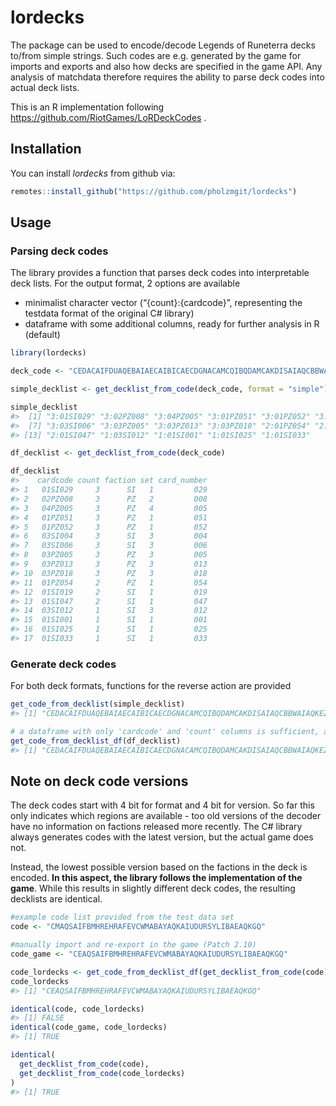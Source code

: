 
<!-- README.md is generated from README.Rmd. Please edit that file -->

# lordecks

<!-- badges: start -->
<!-- badges: end -->

The package can be used to encode/decode Legends of Runeterra decks
to/from simple strings. Such codes are e.g. generated by the game for
imports and exports and also how decks are specified in the game API.
Any analysis of matchdata therefore requires the ability to parse deck
codes into actual deck lists.

This is an R implementation following
<https://github.com/RiotGames/LoRDeckCodes> .

## Installation

You can install *lordecks* from github via:

``` r
remotes::install_github("https://github.com/pholzmgit/lordecks")
```

## Usage

### Parsing deck codes

The library provides a function that parses deck codes into
interpretable deck lists. For the output format, 2 options are available

-   minimalist character vector (“{count}:{cardcode}”, representing the
    testdata format of the original C\# library)
-   dataframe with some additional columns, ready for further analysis
    in R (default)

``` r
library(lordecks)

deck_code <- "CEDACAIFDUAQEBAIAECAIBICAECDGNACAMCQIBQDAMCAKDISAIAQCBBWAIAQKEZPAIAQGBIMAMAQKAIZEE"

simple_decklist <- get_decklist_from_code(deck_code, format = "simple")

simple_decklist
#>  [1] "3:01SI029" "3:02PZ008" "3:04PZ005" "3:01PZ051" "3:01PZ052" "3:03SI004"
#>  [7] "3:03SI006" "3:03PZ005" "3:03PZ013" "3:03PZ018" "2:01PZ054" "2:01SI019"
#> [13] "2:01SI047" "1:03SI012" "1:01SI001" "1:01SI025" "1:01SI033"
```

``` r
df_decklist <- get_decklist_from_code(deck_code)

df_decklist
#>    cardcode count faction set card_number
#> 1   01SI029     3      SI   1         029
#> 2   02PZ008     3      PZ   2         008
#> 3   04PZ005     3      PZ   4         005
#> 4   01PZ051     3      PZ   1         051
#> 5   01PZ052     3      PZ   1         052
#> 6   03SI004     3      SI   3         004
#> 7   03SI006     3      SI   3         006
#> 8   03PZ005     3      PZ   3         005
#> 9   03PZ013     3      PZ   3         013
#> 10  03PZ018     3      PZ   3         018
#> 11  01PZ054     2      PZ   1         054
#> 12  01SI019     2      SI   1         019
#> 13  01SI047     2      SI   1         047
#> 14  03SI012     1      SI   3         012
#> 15  01SI001     1      SI   1         001
#> 16  01SI025     1      SI   1         025
#> 17  01SI033     1      SI   1         033
```

### Generate deck codes

For both deck formats, functions for the reverse action are provided

``` r
get_code_from_decklist(simple_decklist)
#> [1] "CEDACAIFDUAQEBAIAECAIBICAECDGNACAMCQIBQDAMCAKDISAIAQCBBWAIAQKEZPAIAQGBIMAMAQKAIZEE"
```

``` r
# a dataframe with only 'cardcode' and 'count' columns is sufficient, all other columns are ignored
get_code_from_decklist_df(df_decklist)
#> [1] "CEDACAIFDUAQEBAIAECAIBICAECDGNACAMCQIBQDAMCAKDISAIAQCBBWAIAQKEZPAIAQGBIMAMAQKAIZEE"
```

## Note on deck code versions

The deck codes start with 4 bit for format and 4 bit for version. So far
this only indicates which regions are available - too old versions of
the decoder have no information on factions released more recently. The
C\# library always generates codes with the latest version, but the
actual game does not.

Instead, the lowest possible version based on the factions in the deck
is encoded. **In this aspect, the library follows the implementation of
the game**. While this results in slightly different deck codes, the
resulting decklists are identical.

``` r
#example code list provided from the test data set
code <- "CMAQSAIFBMHREHRAFEVCWMABAYAQKAIUDURSYLIBAEAQKGQ"

#manually import and re-export in the game (Patch 2.10)
code_game <- "CEAQSAIFBMHREHRAFEVCWMABAYAQKAIUDURSYLIBAEAQKGQ"

code_lordecks <- get_code_from_decklist_df(get_decklist_from_code(code))
code_lordecks
#> [1] "CEAQSAIFBMHREHRAFEVCWMABAYAQKAIUDURSYLIBAEAQKGQ"
```

``` r
identical(code, code_lordecks)
#> [1] FALSE
identical(code_game, code_lordecks)
#> [1] TRUE
```

``` r
identical(
  get_decklist_from_code(code),
  get_decklist_from_code(code_lordecks)
)
#> [1] TRUE
```
